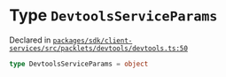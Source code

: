 # Type `DevtoolsServiceParams`
Declared in [`packages/sdk/client-services/src/packlets/devtools/devtools.ts:50`](https://github.com/dxos/protocols/blob/main/packages/sdk/client-services/src/packlets/devtools/devtools.ts#L50)




```ts
type DevtoolsServiceParams = object
```